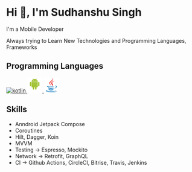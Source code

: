 # Hi 👋, I'm Sudhanshu Singh

I'm a Mobile Developer

Always trying to Learn New Technologies and Programming Languages, Frameworks

## Programming Languages

<p align="left">
    <!--Kotlin-->
    <a href="https://kotlinlang.org" target="_blank"> <img
            src="https://www.vectorlogo.zone/logos/kotlinlang/kotlinlang-icon.svg" alt="kotlin" width="40" height="40"/>
    </a>
    <!--Android-->
    <a href="https://developer.android.com" target="_blank"> <img
            src="https://raw.githubusercontent.com/devicons/devicon/master/icons/android/android-original-wordmark.svg"
            alt="android" width="40" height="40"/> </a>
    <!--Java-->
    <a href="https://www.java.com" target="_blank"> <img
            src="https://raw.githubusercontent.com/devicons/devicon/master/icons/java/java-original.svg" alt="java"
            width="40" height="40"/> </a>
	  <!--Flutter-->
<!--     <a href="https://www.flutter.dev" target="_blank"> <img
            src="https://raw.githubusercontent.com/devicons/devicon/1119b9f84c0290e0f0b38982099a2bd027a48bf1/icons/flutter/flutter-original.svg" alt="Flutter"
            width="40" height="40"/> </a> -->
</p>

## Skills

- Anndroid Jetpack Compose
- Coroutines
- Hilt, Dagger, Koin
- MVVM
- Testing -> Espresso, Mockito
- Network -> Retrofit, GraphQL
- CI -> Github Actions, CircleCI, Bitrise, Travis, Jenkins
